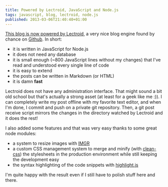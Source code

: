 ```yaml
---
title: Powered by Lectroid, JavaScript and Node.js
tags: javascript, blog, lectroid, node.js
published: 2013-03-06T21:40:40+01:00
---
```


[This blog is now powered by Lectroid](/post/console-log-hello-world), a very
nice blog engine found by chance on
[Github](https://github.com/rgrove/lectroid). In short:

* it is written in JavaScript for Node.js
* it does not need any database
* it is small enough (~800 JavaScript lines without my changes) that I've read and understood every single line of code
* it is easy to extend
* the posts can be written in Markdown (or HTML)
* it is damn **fast**

Lectroid does not have any administration interface. That might sound a bit old
school but that's actually a strong asset (at least for a geek like me :)). I
can completely write my post offline with my favorite text editor, and when I'm
done, I commit and push on a private git repository. Then, a git post receive
script mirrors the changes in the directory watched by Lectroid and it does the
rest!

I also added some features and that was very easy thanks to some great node
modules:

* a system to resize images with [IMGR](https://npmjs.org/package/imgr)
* a custom CSS management system to merge and minify (with
  [clean-css](https://npmjs.org/package/clean-css)) the stylesheets in the
  production environment while still keeping the development easy
* the syntax highlighting of the code snippets with
  [highlight.js](https://npmjs.org/package/highlight.js)

I'm quite happy with the result even if I still have to polish stuff here and
there.
